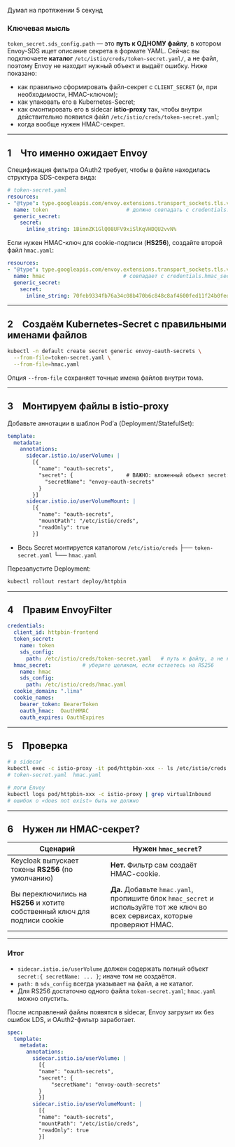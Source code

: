 Думал на протяжении 5 секунд


### Ключевая мысль

`token_secret.sds_config.path` — это **путь к ОДНОМУ файлу**, в котором Envoy-SDS ищет описание секрета в формате YAML. Сейчас вы подключаете **каталог** `/etc/istio/creds/token-secret.yaml/`, а не файл, поэтому Envoy не находит нужный объект и выдаёт ошибку. Ниже показано:

* как правильно сформировать файл-секрет с `CLIENT_SECRET` (и, при необходимости, HMAC-ключом);
* как упаковать его в Kubernetes-Secret;
* как смонтировать его в sidecar **istio-proxy** так, чтобы внутри действительно появился файл `/etc/istio/creds/token-secret.yaml`;
* когда вообще нужен HMAC-секрет.

---

## 1 Что именно ожидает Envoy

Спецификация фильтра OAuth2 требует, чтобы в файле находилась структура SDS-секрета вида:

```yaml
# token-secret.yaml
resources:
- "@type": type.googleapis.com/envoy.extensions.transport_sockets.tls.v3.Secret
  name: token                         # должно совпадать с credentials.token_secret.name
  generic_secret:
    secret:
      inline_string: 1BimnZK1GlQ08UFV9xiSlKqVHDQU2vvN%
```

Если нужен HMAC-ключ для cookie-подписи (**HS256**), создайте второй файл `hmac.yaml`:

```yaml
resources:
- "@type": type.googleapis.com/envoy.extensions.transport_sockets.tls.v3.Secret
  name: hmac                         # совпадает с credentials.hmac_secret.name
  generic_secret:
    secret:
      inline_string: 70feb9334fb76a34c08b470b6c848c8af4600fed11f24b0fed4336f27363e09b
```

---

## 2 Создаём Kubernetes-Secret с правильными именами файлов

```bash
kubectl -n default create secret generic envoy-oauth-secrets \
  --from-file=token-secret.yaml \
  --from-file=hmac.yaml
```

Опция `--from-file` сохраняет точные имена файлов внутри тома.

---

## 3 Монтируем файлы в **istio-proxy**

Добавьте аннотации в шаблон Pod’а (Deployment/StatefulSet):

```yaml
template:
  metadata:
    annotations:
      sidecar.istio.io/userVolume: |
        [{
          "name": "oauth-secrets",
          "secret": {                 # ВАЖНО: вложенный объект secret:{}
            "secretName": "envoy-oauth-secrets"
          }
        }]
      sidecar.istio.io/userVolumeMount: |
        [{
          "name": "oauth-secrets",
          "mountPath": "/etc/istio/creds",
          "readOnly": true
        }]
```

* Весь Secret монтируется каталогом `/etc/istio/creds`
  ├── `token-secret.yaml`
  └── `hmac.yaml`

Перезапустите Deployment:

```bash
kubectl rollout restart deploy/httpbin
```

---

## 4 Правим EnvoyFilter

```yaml
credentials:
  client_id: httpbin-frontend
  token_secret:
    name: token
    sds_config:
      path: /etc/istio/creds/token-secret.yaml   # путь к файлу, а не каталогу
  hmac_secret:          # уберите целиком, если остаетесь на RS256
    name: hmac
    sds_config:
      path: /etc/istio/creds/hmac.yaml
  cookie_domain: ".lima"
  cookie_names:
    bearer_token: BearerToken
    oauth_hmac:  OauthHMAC
    oauth_expires: OauthExpires
```

---

## 5 Проверка

```bash
# в sidecar
kubectl exec -c istio-proxy -it pod/httpbin-xxx -- ls /etc/istio/creds
# token-secret.yaml  hmac.yaml

# логи Envoy
kubectl logs pod/httpbin-xxx -c istio-proxy | grep virtualInbound
# ошибок о «does not exist» быть не должно
```

---

## 6 Нужен ли HMAC-секрет?

| Сценарий                                                                   | Нужен `hmac_secret`?                                                                                                           |
| -------------------------------------------------------------------------- | ------------------------------------------------------------------------------------------------------------------------------ |
| Keycloak выпускает токены **RS256** (по умолчанию)                         | **Нет.** Фильтр сам создаёт HMAC-cookie.                                                                                       |
| Вы переключились на **HS256** и хотите собственный ключ для подписи cookie | **Да.** Добавьте `hmac.yaml`, пропишите блок `hmac_secret` и используйте тот же ключ во всех сервисах, которые проверяют HMAC. |

---

### Итог

* `sidecar.istio.io/userVolume` должен содержать полный объект `secret:{ secretName: ... }`; иначе том не создаётся.
* `path:` в `sds_config` всегда указывает на файл, а не каталог.
* Для RS256 достаточно одного файла `token-secret.yaml`; `hmac.yaml` можно опустить.

После исправлений файлы появятся в sidecar, Envoy загрузит их без ошибок LDS, и OAuth2-фильтр заработает.


```yaml
spec:
  template:
    metadata:
      annotations:
        sidecar.istio.io/userVolume: |
          [{
          "name": "oauth-secrets",
          "secret": {
              "secretName": "envoy-oauth-secrets"
          }
          }]
        sidecar.istio.io/userVolumeMount: |
          [{
          "name": "oauth-secrets",
          "mountPath": "/etc/istio/creds",
          "readOnly": true
          }]
```
